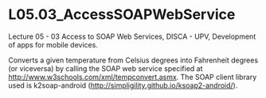 # L05.03_AccessSOAPWebService
Lecture 05 - 03 Access to SOAP Web Services, DISCA - UPV, Development of apps for mobile devices.

Converts a given temperature from Celsius degrees into Fahrenheit degrees (or viceversa) by calling the SOAP web service specified at http://www.w3schools.com/xml/tempconvert.asmx. The SOAP client library used is k2soap-android (http://simpligility.github.io/ksoap2-android/).
